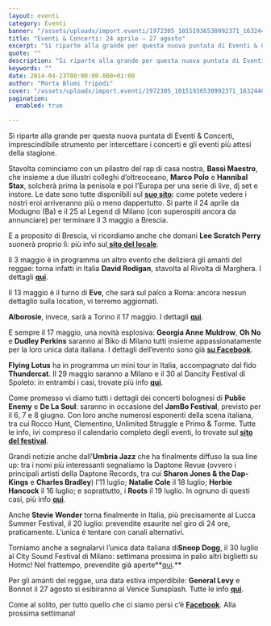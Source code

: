 ```yaml
---
layout: eventi
category: Eventi
banner: "/assets/uploads/import.eventi/1972305_10151936530992371_1632440128_n.jpg"
title: "Eventi & Concerti: 24 aprile – 27 agosto"
excerpt: "Si riparte alla grande per questa nuova puntata di Eventi & Concerti, imprescindibile strumento per intercettare i concerti e gli eventi più attesi della stagione. Stavolta cominciamo con un pilastro del rap di casa nostra, Bassi Maestro, che insieme a due illustri colleghi d’oltreoceano, Marco Polo e Hannibal Stax, solcherà prima la penisola e poi [&hellip"
quote: ""
description: "Si riparte alla grande per questa nuova puntata di Eventi & Concerti, imprescindibile strumento per intercettare i concerti e gli eventi più attesi della stagione. Stavolta cominciamo con un pilastro del rap di casa nostra, Bassi Maestro, che insieme a due illustri colleghi d’oltreoceano, Marco Polo e Hannibal Stax, solcherà prima la penisola e poi [&hellip"
keywords: ""
date: 2014-04-23T00:00:00.000+01:00
author: "Marta Blumi Tripodi"
cover: "/assets/uploads/import.eventi/1972305_10151936530992371_1632440128_n.jpg"
pagination:
  enabled: true

---
```


[](https://hotmc.com/wp-content/uploads/2014/04/1972305%5F10151936530992371%5F1632440128%5Fn.jpg)

Si riparte alla grande per questa nuova puntata di Eventi & Concerti, imprescindibile strumento per intercettare i concerti e gli eventi più attesi della stagione.

Stavolta cominciamo con un pilastro del rap di casa nostra, **Bassi Maestro**, che insieme a due illustri colleghi d’oltreoceano, **Marco Polo** e **Hannibal Stax**, solcherà prima la penisola e poi l’Europa per una serie di live, dj set e instore. Le date sono tutte disponibili sul **[suo sito](http://www.bassimaestro.com/?page=CONCERTI "http://www.bassimaestro.com/?page=CONCERTI"):** come potete vedere i nostri eroi arriveranno più o meno dappertutto. Si parte il 24 aprile da Modugno (Ba) e il 25 al Legend di Milano (con superospiti ancora da annunciare) per terminare il 3 maggio a Brescia.

E a proposito di Brescia, vi ricordiamo anche che domani **Lee Scratch Perry** suonerà proprio lì: più info sul[ **sito del locale**](http://www.latteriaartigianalemolloy.it/24-04-2014-lee-scratch-perry/ "http://www.latteriaartigianalemolloy.it/24-04-2014-lee-scratch-perry/").

Il 3 maggio è in programma un altro evento che delizierà gli amanti del reggae: torna infatti in Italia **David Rodigan**, stavolta al Rivolta di Marghera. I dettagli [**qui**](https://www.facebook.com/events/765878956764188/ "https://www.facebook.com/events/765878956764188/").

Il 13 maggio è il turno di **Eve**, che sarà sul palco a Roma: ancora nessun dettaglio sulla location, vi terremo aggiornati.

**Alborosie**, invece, sarà a Torino il 17 maggio. I dettagli [**qui**](http://www.eventbrite.it/e/biglietti-alborosie-shengen-clan-band-feat-lion-d-in-torino-10894665237 "http://www.eventbrite.it/e/biglietti-alborosie-shengen-clan-band-feat-lion-d-in-torino-10894665237").

E sempre il 17 maggio, una novità esplosiva: **Georgia Anne Muldrow**, **Oh No** e **Dudley Perkins** saranno al Biko di Milano tutti insieme appassionatamente per la loro unica data italiana. I dettagli dell’evento sono già [**su Facebook**](https://www.facebook.com/events/668708133189355/?notif%5Ft=plan%5Fuser%5Finvited "https://www.facebook.com/events/668708133189355/?notif_t=plan_user_invited").

**Flying Lotus** ha in programma un mini tour in Italia, accompagnato dal fido **Thundercat**. Il 29 maggio saranno a Milano e il 30 al Dancity Festival di Spoleto: in entrambi i casi, trovate più info [**qui**](https://www.facebook.com/dnaconcertieproduzioni/photos/a.185137644864810.40950.141382855906956/712585675453335/?type=1&theater "https://www.facebook.com/dnaconcertieproduzioni/photos/a.185137644864810.40950.141382855906956/712585675453335/?type=1&theater").

Come promesso vi diamo tutti i dettagli dei concerti bolognesi di **Public Enemy** e **De La Soul**: saranno in occasione del **JamBo Festival**, previsto per il 6, 7 e 8 giugno. Con loro anche numerosi esponenti della scena italiana, tra cui Rocco Hunt, Clementino, Unlimited Struggle e Primo & Torme. Tutte le info, ivi compreso il calendario completo degli eventi, lo trovate sul [**sito del festival**](http://www.thejambofestival.it/the-jambo-live/ "http://www.thejambofestival.it/the-jambo-live/").

Grandi notizie anche dall’**Umbria Jazz** che ha finalmente diffuso la sua line up: tra i nomi più interessanti segnaliamo la Daptone Revue (ovvero i principali artisti della Daptone Records, tra cui **Sharon Jones & the Dap-Kings** e **Charles Bradley**) l’11 luglio; **Natalie Cole** il 18 luglio; **Herbie Hancock** il 16 luglio; e soprattutto, i **Roots** il 19 luglio. In ognuno di questi casi, più info [**qui**](http://www.umbriajazz.com/pagine/artisti-000 "http://www.umbriajazz.com/pagine/artisti-000").

Anche **Stevie Wonder** torna finalmente in Italia, più precisamente al Lucca Summer Festival, il 20 luglio: prevendite esaurite nel giro di 24 ore, praticamente. L’unica è tentare con canali alternativi.

Torniamo anche a segnalarvi l’unica data italiana di**Snoop Dogg**, il 30 luglio al City Sound Festival di Milano: settimana prossima in palio altri biglietti su Hotmc! Nel frattempo, prevendite già aperte**[qui](http://www.ticketone.it/biglietti.html?affiliate=ITT&fun=search&action=search&doc=search%2Fsearch&detailadoc=erdetaila&detailbdoc=evdetailb&kudoc=artist&sort%5Fby=score&sort%5Fdirection=desc&fuzzy=yes&suchbegriff=Snoop+Dogg "http://www.ticketone.it/biglietti.html?affiliate=ITT&fun=search&action=search&doc=search%2Fsearch&detailadoc=erdetaila&detailbdoc=evdetailb&kudoc=artist&sort_by=score&sort_direction=desc&fuzzy=yes&suchbegriff=Snoop+Dogg").**

Per gli amanti del reggae, una data estiva imperdibile: **General Levy** e Bonnot il 27 agosto si esibiranno al Venice Sunsplash. Tutte le info [**qui**](https://www.facebook.com/events/228206327383291/ "https://www.facebook.com/events/228206327383291/").

Come al solito, per tutto quello che ci siamo persi c’è [**Facebook**](https://www.facebook.com/hotmcmag "https://www.facebook.com/hotmcmag"). Alla prossima settimana!